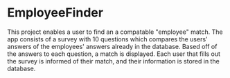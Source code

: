# EmployeeFinder

This project enables a user to find an a compatable "employee" match. The app consists of a survey with 10 questions which
compares the users' answers of the employees' answers already in the database. Based off of the answers to each 
question, a match is displayed. Each user that fills out the survey is informed of their match, and their information 
is stored in the database. 
